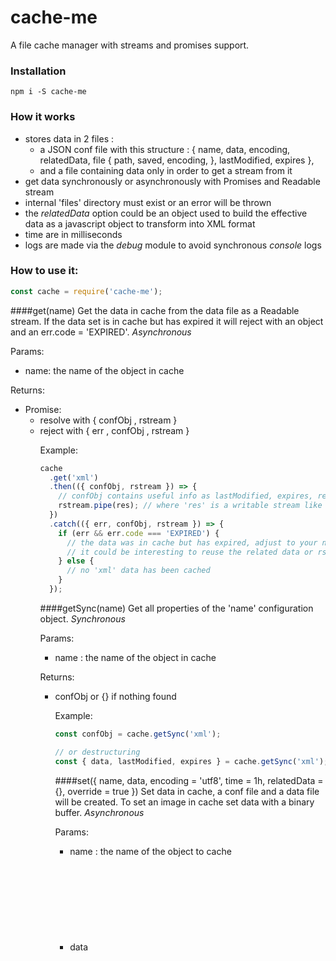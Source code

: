 # cache-me

A file cache manager with streams and promises support.

### Installation
`npm i -S cache-me`

### How it works
- stores data in 2 files :
  - a JSON conf file with this structure :
    {
      name,
      data,
      encoding,
      relatedData,
      file {
        path,
        saved,
        encoding,
      },
      lastModified,
      expires
    },
  - and a file containing data only in order to get a stream from it
- get data synchronously or asynchronously with Promises and Readable stream
- internal 'files' directory must exist or an error will be thrown
- the *relatedData* option could be an object used to build the effective data as a javascript object to transform into XML format
- time are in milliseconds
- logs are made via the *debug* module to avoid synchronous *console* logs

### How to use it:
```javascript
const cache = require('cache-me');
```

####get(name)
Get the data in cache from the data file as a Readable stream. If the data set is in cache but has expired it will reject with an object and an err.code = 'EXPIRED'. *Asynchronous*

Params:
  - name: the name of the object in cache

Returns:
  - Promise:
    - resolve with { confObj <Object>, rstream <Readable Stream> }
    - reject with { err <Error>, confObj <Object>, rstream <Readable Stream> }

Example:
  ```javascript
  cache
    .get('xml')
    .then(({ confObj, rstream }) => {
      // confObj contains useful info as lastModified, expires, relatedData, ...
      rstream.pipe(res); // where 'res' is a writable stream like a HTTP response with proper XML headers
    })
    .catch(({ err, confObj, rstream }) => {
      if (err && err.code === 'EXPIRED') {
        // the data was in cache but has expired, adjust to your need
        // it could be interesting to reuse the related data or rstream
      } else {
        // no 'xml' data has been cached
      }
    });
  ```

####getSync(name)
Get all properties of the 'name' configuration object. *Synchronous*

Params:
  - name <String>: the name of the object in cache

Returns:
  - confObj <Object> or {} if nothing found

Example:
  ```javascript
  const confObj = cache.getSync('xml');

  // or destructuring
  const { data, lastModified, expires } = cache.getSync('xml');
  ```

####set({ name, data, encoding = 'utf8', time = 1h, relatedData = {}, override = true })
Set data in cache, a conf file and a data file will be created. To set an image in cache set data with a binary buffer. *Asynchronous*

Params:
  - name <String>: the name of the object to cache
  - data <Object>: the data that will be saved in the data file and get via rstream
  - encoding <String> (optional): the encoding, one of those supported by Node.js, **utf8** by default
  - time <Number> (optional): the time **in milliseconds** to keep data in cache, >= 1 second and <= 365 days, **1 hour** by default.
  - relatedData <Object> (optional): the related data that may have been used to construct data, **{}** by default.
  - override <Boolean> (optional): true to override a previous object in cache, false if not. Throw 'EEXIST' error code if *override* was set to *false*. **true** by default.

Returns:
  - Promise:
    - resolve with a confirmation message <String>
    - reject with an error <Error>

Example:
  ```javascript
  cache
    .set({
      name: 'xml',
      data: '<SnowReport><Mountain name="Mont-Blanc"><TrailsOpen>9</TrailsOpen></Mountain></SnowReport>',
      relatedData: {
        'Mont-Blanc': {
          TrailsOpen: 9,
        },
      },
    })
    .then(() => {
      // object successfully set in cache
      // ...
    })
    .catch((err) => {
      // an error occurred
      // if no override was allowed we could check if an object is already in cache
      // with this condition: if (err && err.code === 'EEXIST')
    });
  ```

####setParallel(object, callback)
Same as **cache.set** method but set data in cache in parallel. A conf file and a data file will be created with streams so it is not unsafe to make multiple call to setParallel or to wait until the object has successfully been cached. *Asynchronous*

Params:
  - object <Object>: the same object as in **cache.set** method

Returns:
  - callback(err, confObj) <Function>:
    - err <Error>: an error instance, streams return 'EEXIST' error code if override is set to false and the object with the same name is already in cache
    - confObj <Object>: the configuration object saved in cache

Example:
  ```javascript
  cache.setParallel({
    name: 'xml',
    data: '<SnowReport><Mountain name="Mont-Blanc"><TrailsOpen>9</TrailsOpen></Mountain></SnowReport>',
    relatedData: {
      'Mont-Blanc': {
        TrailsOpen: 9,
      },
    },
  });

  // continue other stuff with only logs if an error occurred

  // or
  cache.setParallel({
    name: 'xml',
    data: '<SnowReport><Mountain name="Mont-Blanc"><TrailsOpen>9</TrailsOpen></Mountain></SnowReport>',
    relatedData: {
      'Mont-Blanc': {
        TrailsOpen: 9,
      },
    },
  }, (err, confObj) => {
    // if override option was false and an object in cache has the same name
    if (err && err.code === 'EEXIST') {

    }

    // if override option was true (true by default)
    if (err) {
      // log error with your logger
    } else if (confObj) {
      // object has been saved
    }
  });
  ```

####hasSync(name)
Test if data are in cache or not, taking into account expires time. *Synchronous*

Params:
  - name <String>: the name of the object in cache

Returns:
  - <Boolean>: true if the object is in cache, false if not or has expired.

####reset(name)
Reset expire time by setting the new one running from now with the original cache time set. *Asynchronous*

Params:
  - name <String>: the name of the object in cache

Returns:
  - Promise:
    - resolve with a confirmation message <String>
    - reject with an error <Error>

Example:
  ```javascript
  cache
    .get('xml')
    .then(({ confObj, rstream }) => {
      // confObj contains useful info as lastModified, expires, relatedData, ...
      rstream.pipe(res); // where 'res' is a writable stream like a HTTP response with proper XML headers
    })
    .catch(({ err, confObj, rstream }) => {
      if (err && err.code === 'EXPIRED') {
        // reset the object so that it can be set again in cache for the original time (in these examples time is ommit so it equals 1 hour in milliseconds)
        cache
          .reset('xml')
          .then((msg) => {
            // ...
          })
          .catch(err => debug(err));
      } else {
        // no 'xml' data has been cached
      }
    });
  ```

####resetSync(name)
Reset expire time by setting the new one running from now with the original cache time set. *Synchronous*

Params:
  - name <String>: the name of the object in cache

Returns:
  - <Boolean>: true if reseted, false if not

####delete(name)
Definitely delete data in cache (data file and conf file). *Asynchronous*

Params:
  - name <String>: the name of the object in cache

Returns:
  - Promise:
    - resolve with a confirmation message <String>
    - reject with an error <Error> if one of the two files is not in cache

Example:
  ```javascript
  cache
    .delete('xml')
    .then((msg) => {
      // confObj file and data file has been successfully deleted from cache
    })
    .catch(err => debug(err));
  ```

####deleteSync(name)
Definitely delete data in cache (data file and conf file). *Synchronous*

Params:
  - name <String>: the name of the object in cache

Returns:
  - <Boolean>: true if deleted, false if not

####clear()
Definitely clear all data in cache (data files and conf files). *Asynchronous*

Params:
  - no params

Returns:
  - Promise:
    - resolve with a confirmation message <String>
    - reject with an error <Error>

Example:
  ```javascript
  cache
    .clear()
    .then((msg) => {
      // cache has been cleared
    })
    .catch(err => debug(err));
  ```

####clearSync()
Definitely clear all data in cache (data files and conf files). *Synchronous*

Params:
  - no params

Returns:
  - <Boolean>: true if cleared, false if not


## Licence

The MIT License (MIT) Copyright © 2016 Adrien Valcke

Permission is hereby granted, free of charge, to any person obtaining a copy of this software and associated documentation files (the "Software"), to deal in the Software without restriction, including without limitation the rights to use, copy, modify, merge, publish, distribute, sublicense, and/or sell copies of the Software, and to permit persons to whom the Software is furnished to do so, subject to the following conditions:

The above copyright notice and this permission notice shall be included in all copies or substantial portions of the Software.

THE SOFTWARE IS PROVIDED "AS IS", WITHOUT WARRANTY OF ANY KIND, EXPRESS OR IMPLIED, INCLUDING BUT NOT LIMITED TO THE WARRANTIES OF MERCHANTABILITY, FITNESS FOR A PARTICULAR PURPOSE AND NON INFRINGEMENT. IN NO EVENT SHALL THE AUTHORS OR COPYRIGHT HOLDERS BE LIABLE FOR ANY CLAIM, DAMAGES OR OTHER LIABILITY, WHETHER IN AN ACTION OF CONTRACT, TORT OR OTHERWISE, ARISING FROM, OUT OF OR IN CONNECTION WITH THE SOFTWARE OR THE USE OR OTHER DEALINGS IN THE SOFTWARE.
